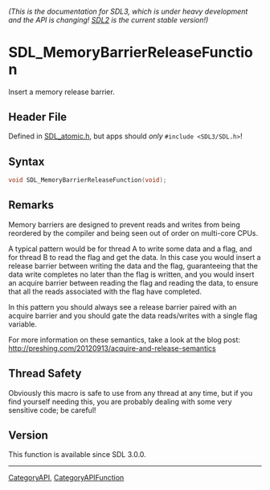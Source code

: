 ###### (This is the documentation for SDL3, which is under heavy development and the API is changing! [SDL2](https://wiki.libsdl.org/SDL2/) is the current stable version!)
# SDL_MemoryBarrierReleaseFunction

Insert a memory release barrier.

## Header File

Defined in [SDL_atomic.h](https://github.com/libsdl-org/SDL/blob/main/include/SDL3/SDL_atomic.h), but apps should _only_ `#include <SDL3/SDL.h>`!

## Syntax

```c
void SDL_MemoryBarrierReleaseFunction(void);

```

## Remarks

Memory barriers are designed to prevent reads and writes from being
reordered by the compiler and being seen out of order on multi-core CPUs.

A typical pattern would be for thread A to write some data and a flag, and
for thread B to read the flag and get the data. In this case you would
insert a release barrier between writing the data and the flag,
guaranteeing that the data write completes no later than the flag is
written, and you would insert an acquire barrier between reading the flag
and reading the data, to ensure that all the reads associated with the flag
have completed.

In this pattern you should always see a release barrier paired with an
acquire barrier and you should gate the data reads/writes with a single
flag variable.

For more information on these semantics, take a look at the blog post:
http://preshing.com/20120913/acquire-and-release-semantics

## Thread Safety

Obviously this macro is safe to use from any thread at any time, but if you
find yourself needing this, you are probably dealing with some very
sensitive code; be careful!

## Version

This function is available since SDL 3.0.0.

----
[CategoryAPI](CategoryAPI), [CategoryAPIFunction](CategoryAPIFunction)

